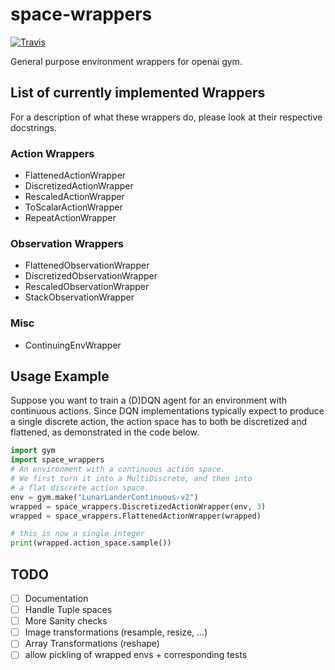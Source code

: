 # space-wrappers
[![Travis](https://travis-ci.org/ngc92/space-wrappers.svg?branch=master)]()

General purpose environment wrappers for openai gym.

## List of currently implemented Wrappers
For a description of what these wrappers do, please look at their 
respective docstrings.

### Action Wrappers
* FlattenedActionWrapper
* DiscretizedActionWrapper
* RescaledActionWrapper
* ToScalarActionWrapper
* RepeatActionWrapper

### Observation Wrappers
* FlattenedObservationWrapper
* DiscretizedObservationWrapper
* RescaledObservationWrapper
* StackObservationWrapper

### Misc
* ContinuingEnvWrapper


## Usage Example
Suppose you want to train a (D)DQN agent for an environment
with continuous actions. Since DQN implementations typically
expect to produce a single discrete action, the action space
has to both be discretized and flattened, as demonstrated
in the code below.  
```python
import gym
import space_wrappers
# An environment with a continuous action space.
# We first turn it into a MultiDiscrete, and then into
# a flat discrete action space.
env = gym.make("LunarLanderContinuous-v2")
wrapped = space_wrappers.DiscretizedActionWrapper(env, 3)
wrapped = space_wrappers.FlattenedActionWrapper(wrapped)

# this is now a single integer
print(wrapped.action_space.sample())
```


## TODO
- [ ] Documentation
- [ ] Handle Tuple spaces
- [ ] More Sanity checks
- [ ] Image transformations (resample, resize, ...)
- [ ] Array Transformations (reshape)
- [ ] allow pickling of wrapped envs + corresponding tests 
